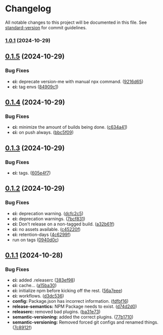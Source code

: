 # Changelog

All notable changes to this project will be documented in this file. See [standard-version](https://github.com/conventional-changelog/standard-version) for commit guidelines.

### [1.0.1](https://github.com/Godot-Kafka/godot-kafka/compare/v0.1.11...v1.0.1) (2024-10-29)

## [0.1.5](https://github.com/Godot-Kafka/godot-kafka/compare/v0.1.4...v0.1.5) (2024-10-29)


### Bug Fixes

* **ci:** deprecate version-me with manual npx command. ([9216d65](https://github.com/Godot-Kafka/godot-kafka/commit/9216d657b4c07646aa4a40e67342e95e64578881))
* **ci:** tag envs ([84909c1](https://github.com/Godot-Kafka/godot-kafka/commit/84909c10fa28ca452d7f50d0eaa9a6c4a395e726))

## [0.1.4](https://github.com/Godot-Kafka/godot-kafka/compare/v0.1.3...v0.1.4) (2024-10-29)


### Bug Fixes

* **ci:** minimize the amount of builds being done. ([c634a41](https://github.com/Godot-Kafka/godot-kafka/commit/c634a41f818c1b7c7ac2a5116faf97afef3d9b14))
* **ci:** on push always. ([bbc5f09](https://github.com/Godot-Kafka/godot-kafka/commit/bbc5f097506bb6ee7cc484031ff33aa3b9998433))

## [0.1.3](https://github.com/Godot-Kafka/godot-kafka/compare/v0.1.2...v0.1.3) (2024-10-29)


### Bug Fixes

* **ci:** tags. ([605e4f7](https://github.com/Godot-Kafka/godot-kafka/commit/605e4f71e610cdf3c2dc50a53f51fd87a766d434))

## [0.1.2](https://github.com/Godot-Kafka/godot-kafka/compare/v0.1.1...v0.1.2) (2024-10-29)


### Bug Fixes

* **ci:** deprecation warning. ([dcfc2c5](https://github.com/Godot-Kafka/godot-kafka/commit/dcfc2c596d8cb1d27f91d71ea21cd0d311640d6f))
* **ci:** deprecation warnings. ([7bcf831](https://github.com/Godot-Kafka/godot-kafka/commit/7bcf831c45cdbdab32a6d402254922ccee2ac738))
* **ci:** Don't release on a non-tagged build. ([a32b61f](https://github.com/Godot-Kafka/godot-kafka/commit/a32b61f8ff8501acb94dc8ac7265ba1fd6ec1a55))
* **ci:** no assets available. ([c45220f](https://github.com/Godot-Kafka/godot-kafka/commit/c45220f06ea4b2eea36f7e654b0e8f55f346a8d9))
* **ci:** retention-days ([4c6299f](https://github.com/Godot-Kafka/godot-kafka/commit/4c6299f7cdc597cf6ef457502a093dbd8142eabc))
* run on tags ([0940d0c](https://github.com/Godot-Kafka/godot-kafka/commit/0940d0c2550040662a7c2c01dc66d752945ca624))

## [0.1.1](https://github.com/Godot-Kafka/godot-kafka/compare/v0.1.0...v0.1.1) (2024-10-28)


### Bug Fixes

* **ci:** added .releaserc ([383ef98](https://github.com/Godot-Kafka/godot-kafka/commit/383ef982af9db9cac25514697f066d7b89516b43))
* **ci:** cache... ([a15ba30](https://github.com/Godot-Kafka/godot-kafka/commit/a15ba303640be6cec8b95f9240fc93d99e015575))
* **ci:** initialize npm before kicking off the rest. ([56a7eee](https://github.com/Godot-Kafka/godot-kafka/commit/56a7eee7246a450377b8fe946f64772272b72899))
* **ci:** workflows. ([d3dc536](https://github.com/Godot-Kafka/godot-kafka/commit/d3dc53622e377ad0c9ec1e50752afd9c335b10e6))
* **config:** Package.json has incorrect information. ([fdfbf16](https://github.com/Godot-Kafka/godot-kafka/commit/fdfbf161b3806eb915cfdc2452006af2edcfbbf6))
* **release-semantics:** NPM Package needs to exist. ([d74d2d0](https://github.com/Godot-Kafka/godot-kafka/commit/d74d2d0ec570e41c29b8da44b417fe25fe6beb0c))
* **releaserc:** removed bad plugins. ([ba31e73](https://github.com/Godot-Kafka/godot-kafka/commit/ba31e73761ccf7c137a2cf677a535f61490339a6))
* **semantic-versioning:** added the correct plugins. ([77b1710](https://github.com/Godot-Kafka/godot-kafka/commit/77b1710c9ef29fff6ffa1b10688fd6268e86a552))
* **semantic-versioning:** Removed forced git configs and renamed things. ([7c8912f](https://github.com/Godot-Kafka/godot-kafka/commit/7c8912f1c7e1835c0e71f7951a47a2c2a5441f90))
